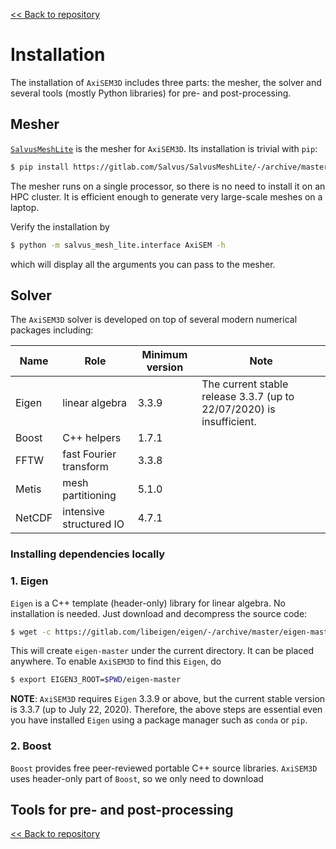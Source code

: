 [<< Back to repository](https://github.com/kuangdai/AxiSEM-3D)


# Installation

The installation of `AxiSEM3D` includes three parts: the mesher, the solver and several tools (mostly Python libraries) for pre- and post-processing. 


## Mesher

[`SalvusMeshLite`](https://gitlab.com/Salvus/SalvusMeshLite) is the mesher for `AxiSEM3D`. Its installation is trivial with `pip`: 

```bash
$ pip install https://gitlab.com/Salvus/SalvusMeshLite/-/archive/master/SalvusMeshLite-master.zip
```

The mesher runs on a single processor, so there is no need to install it on an HPC cluster. It is efficient enough to generate very large-scale meshes on a laptop.

Verify the installation by

```bash
$ python -m salvus_mesh_lite.interface AxiSEM -h
```

which will display all the arguments you can pass to the mesher. 


## Solver

The `AxiSEM3D` solver is developed on top of several modern numerical packages including:

Name|Role|Minimum version|Note
--- | --- | ---|---
Eigen | linear algebra | 3.3.9 | The current stable release 3.3.7 (up to 22/07/2020) is insufficient. 
Boost | C++ helpers | 1.7.1
FFTW | fast Fourier transform | 3.3.8
Metis | mesh partitioning | 5.1.0
NetCDF | intensive structured IO | 4.7.1





### Installing dependencies locally



### 1. Eigen

`Eigen` is a C++ template (header-only) library for linear algebra. No installation is needed. Just download and decompress the source code:

```bash
$ wget -c https://gitlab.com/libeigen/eigen/-/archive/master/eigen-master.tar.gz -O - | tar -xz
``` 

This will create `eigen-master` under the current directory. It can be placed anywhere. To enable `AxiSEM3D` to find this `Eigen`, do

```bash
$ export EIGEN3_ROOT=$PWD/eigen-master
``` 

<strong>NOTE</strong>: `AxiSEM3D` requires `Eigen` 3.3.9 or above, but the current stable version is 3.3.7 (up to July 22, 2020). Therefore, the above steps are essential even you have installed `Eigen` using a package manager such as `conda` or `pip`. 


### 2. Boost
`Boost` provides free peer-reviewed portable C++ source libraries. `AxiSEM3D` uses header-only part of `Boost`, so we only need to download  




## Tools for pre- and post-processing




[<< Back to repository](https://github.com/kuangdai/AxiSEM-3D)
<!--stackedit_data:
eyJoaXN0b3J5IjpbNjgxOTkzMDUsMTIxNjE5NzE0NSwtMTMyNz
AyNjI1MCwtMTM4MTk3NDM2OCw0NjY4NzA2ODIsLTE2NDcwNzg5
MDksLTEzODM3NzAyMDYsLTE3NDkwNTg1MDUsMTM3MTg4ODU4LC
0zMzI3OTQ4NjcsLTE3Mzc1ODUxOTUsLTUyODkzNTk2MSwxMTA3
MDY4NjYwLC0yMTAwNDcxNjQ3LC0yMTYzMjEyMzgsMjIzMDAyNz
g1XX0=
-->